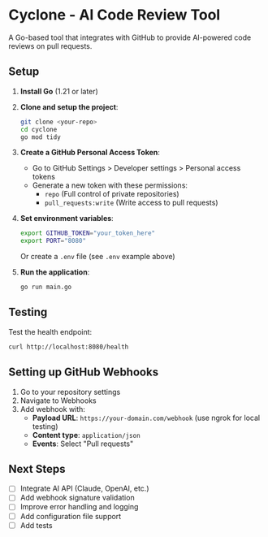 # Cyclone - AI Code Review Tool

A Go-based tool that integrates with GitHub to provide AI-powered code reviews on pull requests.

## Setup

1. **Install Go** (1.21 or later)

2. **Clone and setup the project**:
   ```bash
   git clone <your-repo>
   cd cyclone
   go mod tidy
   ```

3. **Create a GitHub Personal Access Token**:
    - Go to GitHub Settings > Developer settings > Personal access tokens
    - Generate a new token with these permissions:
        - `repo` (Full control of private repositories)
        - `pull_requests:write` (Write access to pull requests)

4. **Set environment variables**:
   ```bash
   export GITHUB_TOKEN="your_token_here"
   export PORT="8080"
   ```

   Or create a `.env` file (see `.env` example above)

5. **Run the application**:
   ```bash
   go run main.go
   ```

## Testing

Test the health endpoint:
```bash
curl http://localhost:8080/health
```

## Setting up GitHub Webhooks

1. Go to your repository settings
2. Navigate to Webhooks
3. Add webhook with:
    - **Payload URL**: `https://your-domain.com/webhook` (use ngrok for local testing)
    - **Content type**: `application/json`
    - **Events**: Select "Pull requests"

## Next Steps

- [ ] Integrate AI API (Claude, OpenAI, etc.)
- [ ] Add webhook signature validation
- [ ] Improve error handling and logging
- [ ] Add configuration file support
- [ ] Add tests